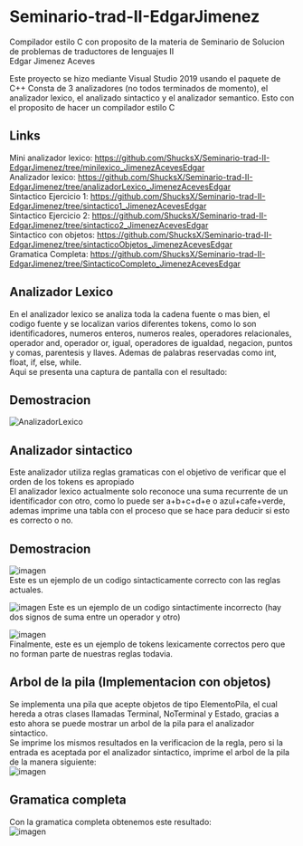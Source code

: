 # Seminario-trad-II-EdgarJimenez
Compilador estilo C con proposito de la materia de Seminario de Solucion de problemas de traductores de lenguajes II  
Edgar Jimenez Aceves  

Este proyecto se hizo mediante Visual Studio 2019 usando el paquete de C++
Consta de 3 analizadores (no todos terminados de momento), el analizador lexico, el analizado sintactico y el analizador semantico. Esto con el proposito de hacer un compilador estilo C

## Links ##
Mini analizador lexico: https://github.com/ShucksX/Seminario-trad-II-EdgarJimenez/tree/minilexico_JimenezAcevesEdgar  
Analizador lexico: https://github.com/ShucksX/Seminario-trad-II-EdgarJimenez/tree/analizadorLexico_JimenezAcevesEdgar  
Sintactico Ejercicio 1: https://github.com/ShucksX/Seminario-trad-II-EdgarJimenez/tree/sintactico1_JimenezAcevesEdgar  
Sintactico Ejercicio 2: https://github.com/ShucksX/Seminario-trad-II-EdgarJimenez/tree/sintactico2_JimenezAcevesEdgar  
Sintactico con objetos: https://github.com/ShucksX/Seminario-trad-II-EdgarJimenez/tree/sintacticoObjetos_JimenezAcevesEdgar  
Gramatica Completa: https://github.com/ShucksX/Seminario-trad-II-EdgarJimenez/tree/SintacticoCompleto_JimenezAcevesEdgar

## Analizador Lexico ## 

En el analizador lexico se analiza toda la cadena fuente o mas bien, el codigo fuente y se localizan varios diferentes tokens, como lo son identificadores, numeros enteros, numeros reales, operadores relacionales, operador and, operador or, igual, operadores de igualdad, negacion, puntos y comas, parentesis y llaves. Ademas de palabras reservadas como int, float, if, else, while.  
Aqui se presenta una captura de pantalla con el resultado:
## Demostracion ##
![AnalizadorLexico](https://github.com/ShucksX/Seminario-trad-II-EdgarJimenez/assets/55963528/a73fe174-f904-4d2a-abb9-9c361f305c01)

## Analizador sintactico ##

Este analizador utiliza reglas gramaticas con el objetivo de verificar que el orden de los tokens es apropiado  
El analizador lexico actualmente solo reconoce una suma recurrente de un identificador con otro, como lo puede ser a+b+c+d+e o azul+cafe+verde, ademas imprime una tabla con el proceso que se hace para deducir si esto es correcto o no.

## Demostracion ##
![imagen](https://github.com/ShucksX/Seminario-trad-II-EdgarJimenez/assets/55963528/90f454e1-8e95-4734-8efc-ef10b472c16a)  
Este es un ejemplo de un codigo sintacticamente correcto con las reglas actuales.  
  
![imagen](https://github.com/ShucksX/Seminario-trad-II-EdgarJimenez/assets/55963528/81613f13-85ad-40f8-bc8d-6abfe690360e)
Este es  un ejemplo de un codigo sintactimente incorrecto (hay dos signos de suma entre un operador y otro)  
  
![imagen](https://github.com/ShucksX/Seminario-trad-II-EdgarJimenez/assets/55963528/a7dc0de9-12b8-4dc1-b714-43dca9103677)  
Finalmente, este es un ejemplo de tokens lexicamente correctos pero que no forman parte de nuestras reglas todavia.

## Arbol de la pila (Implementacion con objetos) ##
Se implementa una pila que acepte objetos de tipo ElementoPila, el cual hereda a otras clases llamadas Terminal, NoTerminal y Estado, gracias a esto ahora se puede mostrar un arbol de la pila para el analizador sintactico.  
Se imprime los mismos resultados en la verificacion de la regla, pero si la entrada es aceptada por el analizador sintactico, imprime el arbol de la pila de la manera siguiente:  
![imagen](https://github.com/ShucksX/Seminario-trad-II-EdgarJimenez/assets/55963528/ffd1b2e6-43a3-48c3-ab0d-dc2feb91a1b2)  

## Gramatica completa ##  
Con la gramatica completa obtenemos este resultado:  
![imagen](https://github.com/ShucksX/Seminario-trad-II-EdgarJimenez/assets/55963528/d0d1d9bd-6a1a-4813-bff0-526021277dea)




